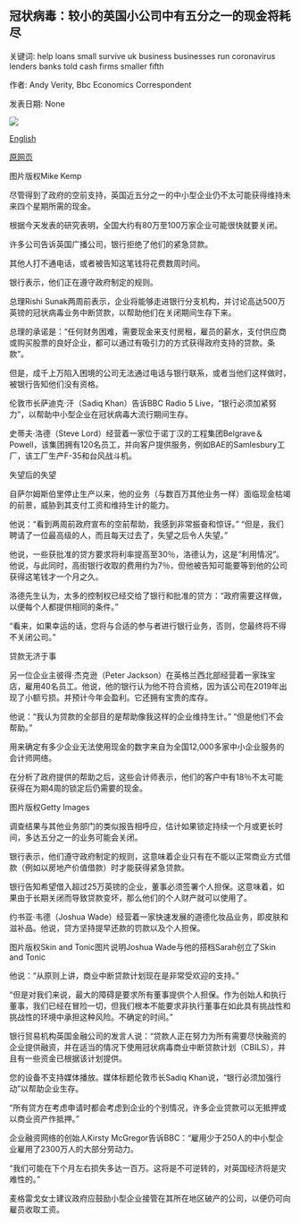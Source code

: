 ## 冠状病毒：较小的英国小公司中有五分之一的现金将耗尽

关键词: help loans small survive uk business businesses run coronavirus lenders banks told cash firms smaller fifth

作者: Andy Verity, Bbc Economics Correspondent

发表日期: None

![](https://ichef.bbci.co.uk/news/1024/branded_news/9505/production/_111494183_gettyimages-1203000048.jpg)

[English](Coronavirus%3A%20A%20fifth%20of%20smaller%20UK%20firms%20%27will%20run%20out%20of%20cash%27.md)

[原网页](https://www.bbc.com/news/business-52114414)

图片版权Mike Kemp

尽管得到了政府的空前支持，英国近五分之一的中小型企业仍不太可能获得维持未来四个星期所需的现金。

根据今天发表的研究表明，全国大约有80万至100万家企业可能很快就要关闭。

许多公司告诉英国广播公司，银行拒绝了他们的紧急贷款。

其他人打不通电话，或者被告知这笔钱将花费数周时间。

银行表示，他们正在遵守政府制定的规则。

总理Rishi Sunak两周前表示，企业将能够走进银行分支机构，并讨论高达500万英镑的冠状病毒业务中断贷款，以帮助他们在关闭期间生存下来。

总理的承诺是：“任何财务困难，需要现金来支付房租，雇员的薪水，支付供应商或购买股票的良好企业，都可以通过有吸引力的方式获得政府支持的贷款。条款”。

但是，成千上万陷入困境的公司无法通过电话与银行联系，或者当他们这样做时，被银行告知他们没有资格。

伦敦市长萨迪克·汗（Sadiq Khan）告诉BBC Radio 5 Live，“银行必须加紧努力”，以帮助中小型企业在冠状病毒大流行期间生存。

史蒂夫·洛德（Steve Lord）经营着一家位于诺丁汉的工程集团Belgrave＆Powell，该集团拥有120名员工，并向客户提供服务，例如BAE的Samlesbury工厂，该工厂生产F-35和台风战斗机。

失望后的失望

自萨尔姆斯伯里停止生产以来，他的业务（与数百万其他业务一样）面临现金枯竭的前景，威胁到其支付工资和维持生计的能力。

他说：“看到两周前政府宣布的空前帮助，我感到非常振奋和惊讶。” “但是，我们聘请了一位最高级的人，而且每天过去了，失望之后令人失望。”

他说，一些获批准的贷方要求将利率提高至30％，洛德认为，这是“利用情况”。他说，与此同时，高街银行收取的费用约为7％，但他被告知可能要等到他的公司获得这笔钱才一个月之久。

洛德先生认为，太多的控制权已经交给了银行和批准的贷方：“政府需要这样做，以便每个人都提供相同的条件。”

“看来，如果幸运的话，您将与合适的参与者进行银行业务，否则，您最终将不得不关闭公司。”

贷款无济于事

另一位企业主彼得·杰克逊（Peter Jackson）在英格兰西北部经营着一家珠宝店，雇用40名员工。他说，他的银行认为他不符合资格，因为该公司在2019年出现了小额亏损。并预计今年会盈利。它还拥有宝贵的库存。

他说：“我认为贷款的全部目的是帮助像我这样的企业维持生计。” “但是他们不会帮助。”

用来确定有多少企业无法使用现金的数字来自为全国12,000多家中小企业服务的会计师网络。

在分析了政府提供的帮助之后，这些会计师表示，他们的客户中有18％不太可能获得在为期4周的锁定后仍需要的现金。

图片版权Getty Images

调查结果与其他业务部门的类似报告相呼应，估计如果锁定持续一个月或更长时间，多达五分之一的业务可能会关闭。

银行表示，他们遵守政府制定的规则，这意味着企业只有在不能以正常商业方式借款（例如以房地产价值借款）时才能获得紧急贷款。

银行告知希望借入超过25万英镑的企业，董事必须签署个人担保。这意味着，如果由于长期关闭而导致贷款变坏，那么他们的个人财产就可以使用了。

约书亚·韦德（Joshua Wade）经营着一家快速发展的道德化妆品业务，即皮肤和滋补品。他说，贷方坚持提早还款的罚款以及个人担保。

图片版权Skin and Tonic图片说明Joshua Wade与他的搭档Sarah创立了Skin and Tonic

他说：“从原则上讲，商业中断贷款计划现在是非常受欢迎的支持。”

“但是对我们来说，最大的障碍是要求所有董事提供个人担保。作为创始人和执行董事，我们已经在冒险一切，但我们根本不能要求非执行董事在如此具有挑战性和挑战性的环境中承担这种风险。不确定的时间。”

银行贸易机构英国金融公司的发言人说：“贷款人正在努力为所有需要尽快融资的企业提供融资，并在适当的情况下使用冠状病毒商业中断贷款计划（CBILS），并且有一些资金已根据该计划提供。

您的设备不支持媒体播放。媒体标题伦敦市长Sadiq Khan说，“银行必须加强行动”以帮助企业生存。

“所有贷方在考虑申请时都会考虑到企业的个别情况，许多企业贷款可以无抵押或以商业资产作抵押。”

企业融资网络的创始人Kirsty McGregor告诉BBC：“雇用少于250人的中小型企业雇用了2300万人的大部分劳动力。

“我们可能在下个月左右损失多达一百万。这将是不可逆转的，对英国经济将是灾难性的。”

麦格雷戈女士建议政府应鼓励小型企业接管在其所在地区破产的公司，以便仍可向雇员收取工资。